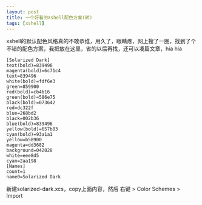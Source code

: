 ```yaml
---
layout: post
title: 一个好看的Xshell配色方案(转)
tags: [xshell]
---
```


xshell的默认配色风格真的不敢恭维，用久了，眼睛疼，网上搜了一圈，找到了个不错的配色方案，我把放在这里，省的以后再找，还可以凑篇文章，hia hia
<!--more-->

	[Solarized Dark]
	text(bold)=839496
	magenta(bold)=6c71c4
	text=839496
	white(bold)=fdf6e3
	green=859900
	red(bold)=cb4b16
	green(bold)=586e75
	black(bold)=073642
	red=dc322f
	blue=268bd2
	black=002b36
	blue(bold)=839496
	yellow(bold)=657b83
	cyan(bold)=93a1a1
	yellow=b58900
	magenta=dd3682
	background=042028
	white=eee8d5
	cyan=2aa198
	[Names]
	count=1
	name0=Solarized Dark

新建solarized-dark.xcs，copy上面内容，然后 右键 > Color Schemes > Import







